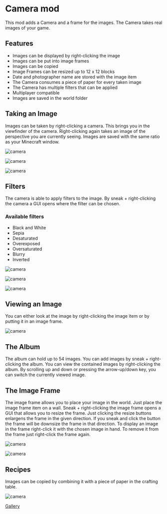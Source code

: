 # Camera mod

This mod adds a Camera and a frame for the images. 
The Camera takes real images of your game.


## Features

- Images can be displayed by right-clicking the image
- Images can be put into image frames
- Images can be copied
- Image Frames can be resized up to 12 x 12 blocks
- Date and photographer name are stored with the image item
- The Camera consumes a piece of paper for every taken image
- The Camera has multiple filters that can be applied
- Multiplayer compatible
- Images are saved in the world folder


## Taking an Image

Images can be taken by right-clicking a camera.
This brings you in the viewfinder of the camera.
Right-clicking again takes an image of the perspective you are currently seeing.
Images are saved with the same ratio as your Minecraft window.

![camera](https://i.imgur.com/7dTv0dB.png)

![camera](https://i.imgur.com/A1k2cTg.png)

![camera](https://i.imgur.com/mZcZ2ov.png)


## Filters

The camera is able to apply filters to the image.
By sneak + right-clicking the camera a GUI opens where the filter can be chosen.


### Available filters

- Black and White
- Sepia
- Desaturated
- Overexposed
- Oversaturated
- Blurry
- Inverted

![camera](https://i.imgur.com/R5SynsF.png)

![camera](https://i.imgur.com/BQR1N5u.png)

![camera](https://i.imgur.com/rFe59ku.png)


## Viewing an Image

You can either look at the image by right-clicking the image item or by putting it in an image frame.

![camera](https://i.imgur.com/BOKmRDb.png)


## The Album

The album can hold up to 54 images.
You can add images by sneak + right-clicking the album.
You can view the contained images by right-clicking the album.
By scrolling up and down or pressing the arrow-up/down key, you can switch the currently viewed image.

## The Image Frame

The image frame allows you to place your image in the world.
Just place the image frame item on a wall.
Sneak + right-clicking the image frame opens a GUI that allows you to resize the frame.
Just clicking the resize buttons enlargens the frame in the given direction.
If you sneak and click the button the frame will be downsize the frame in that direction.
To display an image in the frame right-click it with the chosen image in hand.
To remove it from the frame just right-click the frame again.

![camera](https://i.imgur.com/sNVZvBZ.png)

![camera](https://i.imgur.com/MwEVCkS.png)


## Recipes

Images can be copied by combining it with a piece of paper in the crafting table.



![camera](https://i.imgur.com/d7YTnGg.png)


[Gallery](https://imgur.com/a/Ttdq3sD)